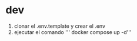 

# dev

1. clonar el .env.template y crear el .env
2. ejecutar el comando ''' docker compose up -d'''
